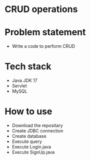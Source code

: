  # CRUD operations

# Problem statement
- Write a code to perform CRUD


# Tech stack
- Java JDK 17
- Servlet
- MySQL

# How to use
- Download the repositary
- Create JDBC connection
- Create database
- Execute query
- Execute Login.java
- Execute SignUp.java
